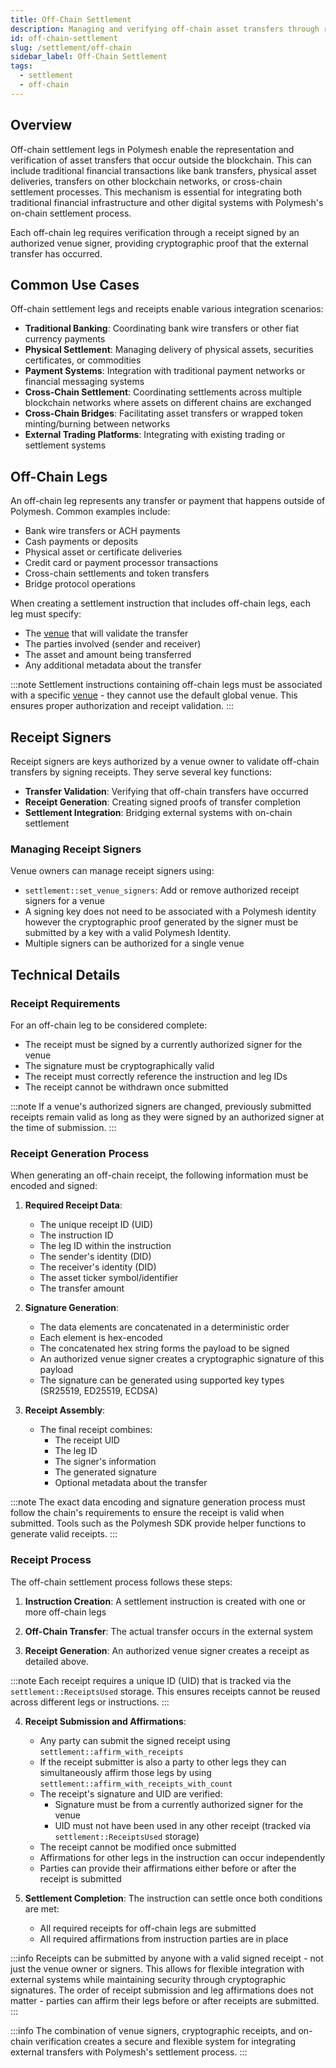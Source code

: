 ```yaml
---
title: Off-Chain Settlement
description: Managing and verifying off-chain asset transfers through receipts
id: off-chain-settlement
slug: /settlement/off-chain
sidebar_label: Off-Chain Settlement
tags:
  - settlement
  - off-chain
---
```


## Overview

Off-chain settlement legs in Polymesh enable the representation and verification of asset transfers that occur outside the blockchain. This can include traditional financial transactions like bank transfers, physical asset deliveries, transfers on other blockchain networks, or cross-chain settlement processes. This mechanism is essential for integrating both traditional financial infrastructure and other digital systems with Polymesh's on-chain settlement process.

Each off-chain leg requires verification through a receipt signed by an authorized venue signer, providing cryptographic proof that the external transfer has occurred.

## Common Use Cases

Off-chain settlement legs and receipts enable various integration scenarios:

- **Traditional Banking**: Coordinating bank wire transfers or other fiat currency payments
- **Physical Settlement**: Managing delivery of physical assets, securities certificates, or commodities
- **Payment Systems**: Integration with traditional payment networks or financial messaging systems
- **Cross-Chain Settlement**: Coordinating settlements across multiple blockchain networks where assets on different chains are exchanged
- **Cross-Chain Bridges**: Facilitating asset transfers or wrapped token minting/burning between networks
- **External Trading Platforms**: Integrating with existing trading or settlement systems

## Off-Chain Legs

An off-chain leg represents any transfer or payment that happens outside of Polymesh. Common examples include:

- Bank wire transfers or ACH payments
- Cash payments or deposits
- Physical asset or certificate deliveries
- Credit card or payment processor transactions
- Cross-chain settlements and token transfers
- Bridge protocol operations

When creating a settlement instruction that includes off-chain legs, each leg must specify:

- The [venue](/settlement/venues) that will validate the transfer
- The parties involved (sender and receiver)
- The asset and amount being transferred
- Any additional metadata about the transfer

:::note
Settlement instructions containing off-chain legs must be associated with a specific [venue](/settlement/venues) - they cannot use the default global venue. This ensures proper authorization and receipt validation.
:::

## Receipt Signers

Receipt signers are keys authorized by a venue owner to validate off-chain transfers by signing receipts. They serve several key functions:

- **Transfer Validation**: Verifying that off-chain transfers have occurred
- **Receipt Generation**: Creating signed proofs of transfer completion
- **Settlement Integration**: Bridging external systems with on-chain settlement

### Managing Receipt Signers

Venue owners can manage receipt signers using:

- `settlement::set_venue_signers`: Add or remove authorized receipt signers for a venue
- A signing key does not need to be associated with a Polymesh identity however the cryptographic proof generated by the signer must be submitted by a key with a valid Polymesh Identity.
- Multiple signers can be authorized for a single venue

## Technical Details

### Receipt Requirements

For an off-chain leg to be considered complete:

- The receipt must be signed by a currently authorized signer for the venue
- The signature must be cryptographically valid
- The receipt must correctly reference the instruction and leg IDs
- The receipt cannot be withdrawn once submitted

:::note
If a venue's authorized signers are changed, previously submitted receipts remain valid as long as they were signed by an authorized signer at the time of submission.
:::

### Receipt Generation Process

When generating an off-chain receipt, the following information must be encoded and signed:

1. **Required Receipt Data**:

   - The unique receipt ID (UID)
   - The instruction ID
   - The leg ID within the instruction
   - The sender's identity (DID)
   - The receiver's identity (DID)
   - The asset ticker symbol/identifier
   - The transfer amount

2. **Signature Generation**:

   - The data elements are concatenated in a deterministic order
   - Each element is hex-encoded
   - The concatenated hex string forms the payload to be signed
   - An authorized venue signer creates a cryptographic signature of this payload
   - The signature can be generated using supported key types (SR25519, ED25519, ECDSA)

3. **Receipt Assembly**:
   - The final receipt combines:
     - The receipt UID
     - The leg ID
     - The signer's information
     - The generated signature
     - Optional metadata about the transfer

:::note
The exact data encoding and signature generation process must follow the chain's requirements to ensure the receipt is valid when submitted. Tools such as the Polymesh SDK provide helper functions to generate valid receipts.
:::

### Receipt Process

The off-chain settlement process follows these steps:

1. **Instruction Creation**: A settlement instruction is created with one or more off-chain legs

2. **Off-Chain Transfer**: The actual transfer occurs in the external system

3. **Receipt Generation**: An authorized venue signer creates a receipt as detailed above.

:::note
Each receipt requires a unique ID (UID) that is tracked via the `settlement::ReceiptsUsed` storage. This ensures receipts cannot be reused across different legs or instructions.
:::

4. **Receipt Submission and Affirmations**:

   - Any party can submit the signed receipt using `settlement::affirm_with_receipts`
   - If the receipt submitter is also a party to other legs they can simultaneously affirm those legs by using `settlement::affirm_with_receipts_with_count`
   - The receipt's signature and UID are verified:
     - Signature must be from a currently authorized signer for the venue
     - UID must not have been used in any other receipt (tracked via `settlement::ReceiptsUsed` storage)
   - The receipt cannot be modified once submitted
   - Affirmations for other legs in the instruction can occur independently
   - Parties can provide their affirmations either before or after the receipt is submitted

5. **Settlement Completion**: The instruction can settle once both conditions are met:
   - All required receipts for off-chain legs are submitted
   - All required affirmations from instruction parties are in place

:::info
Receipts can be submitted by anyone with a valid signed receipt - not just the venue owner or signers. This allows for flexible integration with external systems while maintaining security through cryptographic signatures. The order of receipt submission and leg affirmations does not matter - parties can affirm their legs before or after receipts are submitted.
:::

:::info
The combination of venue signers, cryptographic receipts, and on-chain verification creates a secure and flexible system for integrating external transfers with Polymesh's settlement process.
:::
